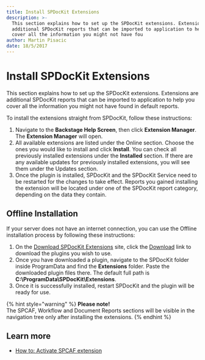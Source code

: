 ```yaml
---
title: Install SPDocKit Extensions
description: >-
  This section explains how to set up the SPDocKit extensions. Extensions are
  additional SPDocKit reports that can be imported to application to help you
  cover all the information you might not have fou
author: Martin Pisacic
date: 18/5/2017
---
```


# Install SPDocKit Extensions

This section explains how to set up the SPDocKit extensions. Extensions are additional SPDocKit reports that can be imported to application to help you cover all the information you might not have found in default reports.

To install the extensions straight from SPDocKit, follow these instructions:

1. Navigate to the **Backstage Help Screen**, then click **Extension Manager**. The **Extension Manager** will open.
2. All available extensions are listed under the Online section. Choose the ones you would like to install and click **Install**. You can check all previously installed extensions under the **Installed** section. If there are any available updates for previously installed extensions, you will see them under the Updates section.
3. Once the plugin is installed, SPDocKit and the SPDocKit Service need to be restarted for the changes to take effect. Reports you gained installing the extension will be located under one of the SPDocKit report category, depending on the data they contain.

## **Offline Installation**

If your server does not have an internet connection, you can use the Offline installation process by following these instructions:

1. On the [Download SPDocKit Extensions](download-spdockit-extension.md) site, click the [Download](download-spdockit-extension.md) link to download the plugins you wish to use.
2. Once you have downloaded a plugin, navigate to the SPDocKit folder inside ProgramData and find the **Extensions** folder. Paste the downloaded plugin files there. The default full path is **C:\ProgramData\SPDocKit\Extensions**.
3. Once it is successfully installed, restart SPDocKit and the plugin will be ready for use.

{% hint style="warning" %}
**Please note!**  
The SPCAF, Workflow and Document Reports sections will be visible in the navigation tree only after installing the extensions.
{% endhint %}

## **Learn more**

* [How to: Activate SPCAF extension](activate-spcaf-extension.md)


